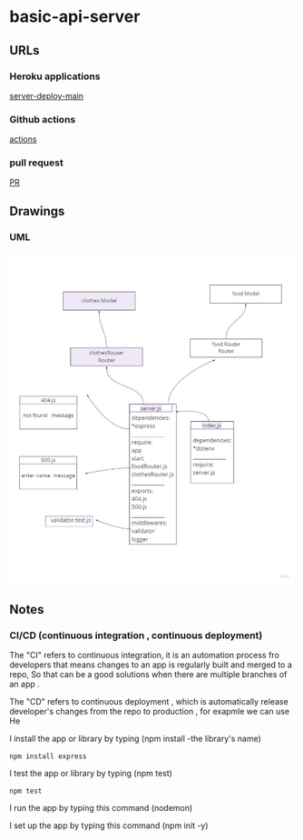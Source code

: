 # basic-api-server

## URLs

### Heroku applications

[server-deploy-main](https://basic-api-server-dina.herokuapp.com/)

### Github actions

[actions](https://github.com/DinaSami/basic-api-server/actions)

### pull request

[PR](https://github.com/DinaSami/basic-api-server/pull/1)

## Drawings

### UML  

![preview](./UML.jpg)

## Notes

### CI/CD (continuous integration , continuous deployment)

The "CI" refers to continuous integration, it is an automation process fro developers that means changes to an app is regularly built and merged to a repo, So that can be a good solutions when there are multiple branches of an app .

The "CD"  refers to continuous deployment , which is automatically release developer's changes from the repo to production , for exapmle we can use He

I install the app or library by typing (npm install -the library's name)

```
npm install express
```

I test the app or library by typing (npm test)

```
npm test 
```

I run the app by typing this command (nodemon)

I set up the app by typing this command (npm init -y)
